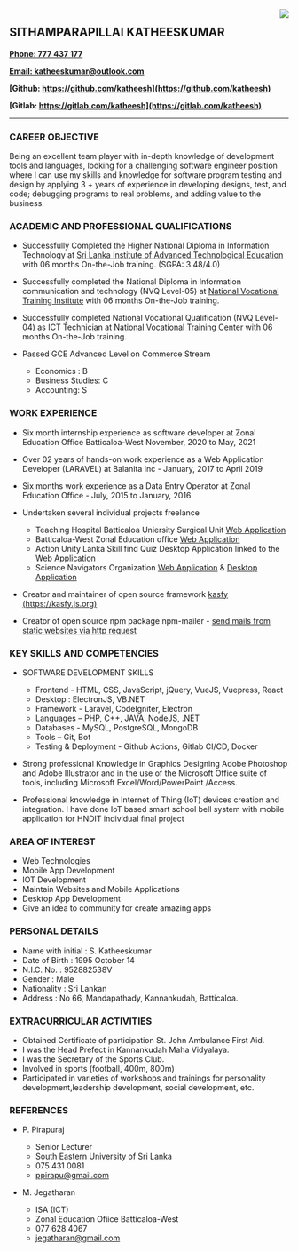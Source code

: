 
<img align="right" src="https://github.com/Katheesh/Curriculum-Vitae/raw/master/72.png">

## **SITHAMPARAPILLAI KATHEESKUMAR**
**[Phone: 777 437 177](tel:+94777437177)**

**[Email: katheeskumar@outlook.com](mailto:katheeskumar@outlook.com)**

**[Github: https://github.com/katheesh](https://github.com/katheesh)**

**[Gitlab: https://gitlab.com/katheesh](https://gitlab.com/katheesh)**

<hr/>

### **CAREER OBJECTIVE**

Being an excellent team player with in-depth knowledge of development tools and languages, looking for a challenging software engineer position where I can use my skills and knowledge for software program testing and design by applying 3 + years of experience in developing designs, test, and code; debugging programs to real problems, and adding value to the business.

### **ACADEMIC AND PROFESSIONAL QUALIFICATIONS**

- Successfully Completed the Higher National Diploma in Information Technology at [Sri Lanka Institute of Advanced Technological Education](http://www.sliate.ac.lk/) with 06 months On-the-Job training. (SGPA: 3.48/4.0)

- Successfully completed the National Diploma in Information communication and technology (NVQ Level-05) at [National Vocational Training Institute](https://www.vtasl.gov.lk/) with 06 months On-the-Job training.

- Successfully completed National Vocational Qualification (NVQ Level-04) as ICT Technician at [National Vocational Training Center](https://www.vtasl.gov.lk/) with 06 months On-the-Job training.

- Passed GCE Advanced Level on Commerce Stream
    * Economics : B
    * Business Studies: C
    * Accounting: S


### **WORK EXPERIENCE**

- Six month internship experience as software developer at Zonal Education Office Batticaloa-West November, 2020 to May, 2021

- Over 02 years of hands-on work experience as a Web Application Developer (LARAVEL) at Balanita Inc - January, 2017 to April 2019

- Six months work experience as a Data Entry Operator at Zonal Education Office - July, 2015 to January, 2016 

- Undertaken several individual projects freelance
    * Teaching Hospital Batticaloa Uniersity Surgical Unit [Web Application](https://usuthb.org/)
    * Batticaloa-West Zonal Education office [Web Application](https://battiwestzeo.lk/)
    * Action Unity Lanka Skill find Quiz Desktop Application linked to the [Web Application](https://aulanka.com)
    * Science Navigators Organization [Web Application](https://learn.scinav.org/) & [Desktop Application](https://github.com/gitleafx/scinav-quiz/releases)

- Creator and maintainer of open source framework [kasfy (https://kasfy.js.org)](https://kasfy.js.org)
- Creator of open source npm package npm-mailer - [send mails from static websites via http request](https://www.npmjs.com/package/npm-mailer)



### **KEY SKILLS AND COMPETENCIES**

- SOFTWARE DEVELOPMENT SKILLS
    * Frontend - HTML, CSS, JavaScript, jQuery, VueJS, Vuepress, React
    * Desktop : ElectronJS, VB.NET
    * Framework - Laravel, CodeIgniter, Electron
    * Languages – PHP, C++, JAVA, NodeJS, .NET
    * Databases - MySQL, PostgreSQL, MongoDB
    * Tools – Git, Bot
    * Testing & Deployment - Github Actions, Gitlab CI/CD, Docker

- Strong professional Knowledge in Graphics Designing Adobe Photoshop and Adobe Illustrator and in the use of the Microsoft Office suite of tools, including Microsoft Excel/Word/PowerPoint /Access.

- Professional knowledge in Internet of Thing (IoT) devices creation and integration. I have done IoT based smart school bell system with mobile application for HNDIT individual final project

### **AREA OF INTEREST**

- Web Technologies
- Mobile App Development
- IOT Development
- Maintain Websites and Mobile Applications
- Desktop App Development
- Give an idea to community for create amazing apps

### **PERSONAL DETAILS**

- Name with initial : S. Katheeskumar
- Date of Birth : 1995 October 14
- N.I.C. No. : 952882538V
- Gender : Male
- Nationality : Sri Lankan
- Address : No 66, Mandapathady, Kannankudah, Batticaloa.

### **EXTRACURRICULAR ACTIVITIES**

- Obtained Certificate of participation St. John Ambulance First Aid.
- I was the Head Prefect in Kannankudah Maha Vidyalaya.
- I was the Secretary of the Sports Club.
- Involved in sports (football, 400m, 800m)
- Participated in varieties of workshops and trainings for personality development,leadership development, social development, etc.

### **REFERENCES**

- P. Pirapuraj
    * Senior Lecturer
    * South Eastern University of Sri Lanka
    * 075 431 0081
    * ppirapu@gmail.com

- M. Jegatharan
    * ISA (ICT)
    * Zonal Education Ofiice Batticaloa-West
    * 077 628 4067
    * jegatharan@gmail.com
